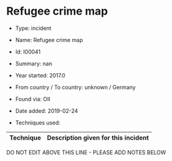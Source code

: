 # Refugee crime map

* Type: incident

* Name: Refugee crime map

* Id: I00041

* Summary: nan

* Year started: 2017.0

* From country / To country: unknown / Germany

* Found via: OII

* Date added: 2019-02-24

* Techniques used: 

| Technique | Description given for this incident |
| --------- | ------------------------- |


DO NOT EDIT ABOVE THIS LINE - PLEASE ADD NOTES BELOW